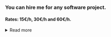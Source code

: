 ### You can hire me for any software project.
#### Rates: 15€/h, 30€/h and 60€/h.

<details>
<summary>Read more</summary>

### I am offering...
- software development of any kind.
- code reviews.
- bug fixes and/or enhancements on existing projects.


### My strong suits are...
- Java (cross-platform server/app/web development)
- C/C++ (native application development)
- SQL (database design, development, and management)
- JavaScript, HTML, CSS (static/dynamic website development)
- Electron, TypeScript, Vue, React (cross-platform desktop app development)

### About me
My name is Arman Kandel, I started coding in 2019, thus got 4 years of coding experience (currently getting my bachelor's in computer science)
and can speak English, German, Portuguese, Türkish, and French.

You can view what I am working on right now in my [TODO-List](https://github.com/Osiris-Team/Osiris-Team/issues/4)
and checkout larger projects on the [Roadmap](https://github.com/users/Osiris-Team/projects/1/views/1).

### Rates
- [Basic rate: 15€ per hour](https://github.com/Osiris-Team/Osiris-Team/blob/main/open_source_dev_contract.md#basic-rate-15-per-hour)
- [Pro rate: 30€ per hour](https://github.com/Osiris-Team/Osiris-Team/blob/main/open_source_dev_contract.md#pro-rate-30-per-hour)
- [Expert rate: 60€ per hour](https://github.com/Osiris-Team/Osiris-Team/blob/main/open_source_dev_contract.md#pro-rate-60-per-hour)

[Full Contract for development on Open-Source projects](https://github.com/Osiris-Team/Osiris-Team/blob/main/open_source_dev_contract.md)

### Contact
osiris_support@proton.me

### Why hire me?
![Anurag's GitHub stats](https://github-readme-stats.vercel.app/api?username=Osiris-Team\&rank_icon=percentile)

1. **Cost Efficiency**
1. **Flexibility**
1. **Specialized Skills**
1. **Reduced Overhead Costs** 

<details>
<summary>Show/Hide full list</summary>

1. **Cost Efficiency:** Freelancers are often more cost-effective because you don't have to provide them with benefits like health insurance, paid time off, or retirement contributions. You also don't have to pay payroll taxes for freelancers.

2. **Flexibility:** You can hire me for specific tasks and change that list whenever you want. This flexibility can be especially beneficial for businesses with fluctuating workloads.

3. **Specialized Skills:** Freelancers often bring specialized skills and expertise to the table. You can find experts in various fields without committing to long-term employment. Freelancers can work from anywhere in the world, giving you access to a broader talent pool and potentially lowering labor costs.

4. **Reduced Overhead Costs:** You don't need to provide freelancers with office space, equipment, or supplies, which can reduce your overhead costs.

**Common Negative Biases Against Freelancers:**

1. **Limited Control:** Freelancers work independently, so you have less control over their work hours, methods, and processes. This can be a disadvantage for projects that require close supervision.
    - Depending on your rate we can have phone calls and even online or in-person meetings.

1. **Lack of Loyalty:** Freelancers may not be as invested in your company's success as regular employees. They might prioritize other clients or projects over yours.
    - The only thing that determines how invested I am is how much money I make. This is true for everybody (except blood-related employees and the ones that build the company from the ground up I guess).
    - I have a fixed hourly rate that I am satisfied with and that I think is fair.

1. **Communication Challenges:** Managing remote freelancers can be challenging, especially if they are in different time zones or speak different languages. Effective communication is crucial.
    - I speak multiple languages and there are multiple ways of communication depending on the selected rate.
</details>

</details>

